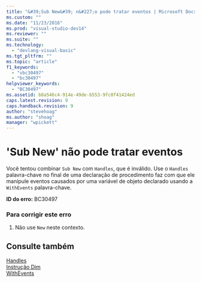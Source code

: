 ```yaml
---
title: "&#39;Sub New&#39; n&#227;o pode tratar eventos | Microsoft Docs"
ms.custom: ""
ms.date: "11/23/2016"
ms.prod: "visual-studio-dev14"
ms.reviewer: ""
ms.suite: ""
ms.technology: 
  - "devlang-visual-basic"
ms.tgt_pltfrm: ""
ms.topic: "article"
f1_keywords: 
  - "vbc30497"
  - "bc30497"
helpviewer_keywords: 
  - "BC30497"
ms.assetid: b8a546c4-914e-49de-b553-9fc0f41424ed
caps.latest.revision: 9
caps.handback.revision: 9
author: "stevehoag"
ms.author: "shoag"
manager: "wpickett"
---
```

# &#39;Sub New&#39; n&#227;o pode tratar eventos
Você tentou combinar `Sub New` com `Handles`, que é inválido. Use o `Handles` palavra\-chave no final de uma declaração de procedimento faz com que ele manipule eventos causados por uma variável de objeto declarado usando a `WithEvents` palavra\-chave.  
  
 **ID do erro:** BC30497  
  
### Para corrigir este erro  
  
1.  Não use `New` neste contexto.  
  
## Consulte também  
 [Handles](../../visual-basic/language-reference/statements/handles-clause.md)   
 [Instrução Dim](../../visual-basic/language-reference/statements/dim-statement.md)   
 [WithEvents](../../visual-basic/language-reference/modifiers/withevents.md)